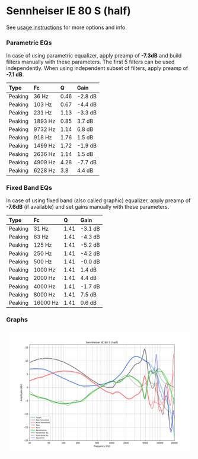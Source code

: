 # Sennheiser IE 80 S (half)
See [usage instructions](https://github.com/jaakkopasanen/AutoEq#usage) for more options and info.

### Parametric EQs
In case of using parametric equalizer, apply preamp of **-7.3dB** and build filters manually
with these parameters. The first 5 filters can be used independently.
When using independent subset of filters, apply preamp of **-7.1 dB**.

| Type    | Fc      |    Q | Gain    |
|:--------|:--------|:-----|:--------|
| Peaking | 36 Hz   | 0.46 | -2.8 dB |
| Peaking | 103 Hz  | 0.67 | -4.4 dB |
| Peaking | 231 Hz  | 1.13 | -3.3 dB |
| Peaking | 1893 Hz | 0.85 | 3.7 dB  |
| Peaking | 9732 Hz | 1.14 | 6.8 dB  |
| Peaking | 918 Hz  | 1.76 | 1.5 dB  |
| Peaking | 1499 Hz | 1.72 | -1.9 dB |
| Peaking | 2636 Hz | 1.14 | 1.5 dB  |
| Peaking | 4909 Hz | 4.28 | -7.7 dB |
| Peaking | 6228 Hz | 3.8  | 4.4 dB  |

### Fixed Band EQs
In case of using fixed band (also called graphic) equalizer, apply preamp of **-7.6dB**
(if available) and set gains manually with these parameters.

| Type    | Fc       |    Q | Gain    |
|:--------|:---------|:-----|:--------|
| Peaking | 31 Hz    | 1.41 | -3.1 dB |
| Peaking | 63 Hz    | 1.41 | -4.3 dB |
| Peaking | 125 Hz   | 1.41 | -5.2 dB |
| Peaking | 250 Hz   | 1.41 | -4.2 dB |
| Peaking | 500 Hz   | 1.41 | -0.0 dB |
| Peaking | 1000 Hz  | 1.41 | 1.4 dB  |
| Peaking | 2000 Hz  | 1.41 | 4.4 dB  |
| Peaking | 4000 Hz  | 1.41 | -1.7 dB |
| Peaking | 8000 Hz  | 1.41 | 7.5 dB  |
| Peaking | 16000 Hz | 1.41 | 0.6 dB  |

### Graphs
![](./Sennheiser%20IE%2080%20S%20(half).png)